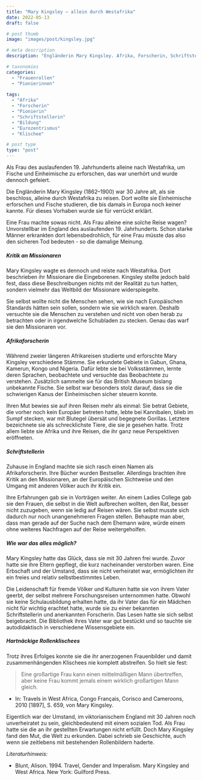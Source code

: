 ```yaml
---
title: "Mary Kingsley – allein durch Westafrika"
date: 2022-05-13
draft: false

# post thumb
image: "images/post/kingsley.jpg"

# meta description
description: "Engländerin Mary Kingsley. Afrika, Forscherin, Schriftstellerin, Kritik an Missionaren in Afrika. Fische und Einheimische in Westafrika."

# taxonomies
categories:
  - "Frauenrollen"
  - "Pionierinnen"
  
tags:
  - "Afrika"
  - "Forscherin"
  - "Pionierin"
  - "Schriftstellerin"
  - "Bildung"
  - "Eurozentrismus"
  - "Klischee"

# post type
type: "post"
---
```


Als Frau des auslaufenden 19. Jahrhunderts alleine nach Westafrika, um Fische und Einheimische zu erforschen, das war unerhört und wurde dennoch gefeiert.

Die Engländerin Mary Kingsley (1862–1900) war 30 Jahre alt, als sie beschloss, alleine durch Westafrika zu reisen. Dort wollte sie Einheimische erforschen und Fische studieren, die bis damals in Europa noch keiner kannte. Für dieses Vorhaben wurde sie für verrückt erklärt. 

Eine Frau machte sowas nicht. Als Frau alleine eine solche Reise wagen? Unvorstellbar im England des auslaufenden 19. Jahrhunderts. Schon starke Männer erkrankten dort lebensbedrohlich, für eine Frau müsste das also den sicheren Tod bedeuten - so die damalige Meinung.

##### Kritik an Missionaren

Mary Kingsley wagte es dennoch und reiste nach Westafrika. Dort beschrieben ihr Missionare die Eingeborenen. Kingsley stellte jedoch bald fest, dass diese Beschreibungen nichts mit der Realität zu tun hatten, sondern vielmehr das Weltbild der Missionare widerspiegelte. 

Sie selbst wollte nicht die Menschen sehen, wie sie nach Europäischen Standards hätten sein sollen, sondern wie sie wirklich waren. Deshalb versuchte sie die Menschen zu verstehen und nicht von oben herab zu betrachten oder in irgendwelche Schubladen zu stecken. Genau das warf sie den Missionaren vor.

##### Afrikaforscherin

Während zweier längeren Afrikareisen studierte und erforschte Mary Kingsley verschiedene Stämme. Sie erkundete Gebiete in Gabun, Ghana, Kamerun, Kongo und Nigeria. Dafür lebte sie bei Volksstämmen, lernte deren Sprachen, beobachtete und versuchte das Beobachtete zu verstehen. Zusätzlich sammelte sie für das British Museum bislang unbekannte Fische. Sie selbst war besonders stolz darauf, dass sie die schwierigen Kanus der Einheimischen sicher steuern konnte.

Ihren Mut bewies sie auf ihren Reisen mehr als einmal: Sie betrat Gebiete, die vorher noch kein Europäer betreten hatte, lebte bei Kannibalen, blieb im Sumpf stecken, war mit Blutegel übersät und begegnete Gorillas. Letztere bezeichnete sie als schrecklichste Tiere, die sie je gesehen hatte. Trotz allem liebte sie Afrika und ihre Reisen, die ihr ganz neue Perspektiven eröffneten.

##### Schriftstellerin

Zuhause in England machte sie sich rasch einen Namen als Afrikaforscherin. Ihre Bücher wurden Bestseller. Allerdings brachten ihre Kritik an den Missionaren, an der Europäischen Sichtweise und den Umgang mit anderen Völker auch ihr Kritik ein.

Ihre Erfahrungen gab sie in Vorträgen weiter. An einem Ladies College gab sie den Frauen, die selbst in die Welt aufbrechen wollten, den Rat, besser nicht zuzugeben, wenn sie ledig auf Reisen wären. Sie selbst musste sich dadurch nur noch unangenehmeren Fragen stellen. Behaupte man aber, dass man gerade auf der Suche nach dem Ehemann wäre, würde einem ohne weiteres Nachfragen auf der Reise weitergeholfen.

##### Wie war das alles möglich?

Mary Kingsley hatte das Glück, dass sie mit 30 Jahren frei wurde. Zuvor hatte sie ihre Eltern gepflegt, die kurz nacheinander verstorben waren. Eine Erbschaft und der Umstand, dass sie nicht verheiratet war, ermöglichten ihr ein freies und relativ selbstbestimmtes Leben. 

Die Leidenschaft für fremde Völker und Kulturen hatte sie von ihrem Vater geerbt, der selbst mehrere Forschungsreisen unternommen hatte. Obwohl sie keine Schulausbildung erhalten hatte, da ihr Vater das für ein Mädchen nicht für wichtig erachtet hatte, wurde sie zu einer bekannten Schriftstellerin und anerkannten Forscherin. Das Lesen hatte sie sich selbst beigebracht. Die Bibliothek ihres Vater war gut bestückt und so tauchte sie autodidaktisch in verschiedene Wissensgebiete ein.

##### Hartnäckige Rollenklischees

Trotz ihres Erfolges konnte sie die ihr anerzogenen Frauenbilder und damit zusammenhängenden Klischees nie komplett abstreifen. So hielt sie fest:

>Eine großartige Frau kann einen mittelmäßigen Mann übertreffen, aber keine Frau kommt jemals einem wirklich großartigen Mann gleich.

- In: Travels in West Africa, Congo Français, Corisco and Cameroons, 2010 [1897], S. 659, von Mary Kingsley.

Eigentlich war der Umstand, im viktorianischem England mit 30 Jahren noch unverheiratet zu sein, gleichbedeutend mit einem sozialen Tod. Als Frau hatte sie die an ihr gestellten Erwartungen nicht erfüllt. Doch Mary Kingsley fand den Mut, die Welt zu erkunden. Dabei schrieb sie Geschichte, auch wenn sie zeitlebens mit bestehenden Rollenbildern haderte.



*Literaturhinweis:*
- Blunt, Alison. 1994. Travel, Gender and Imperalism. Mary Kingsley and West Africa. New York: Guilford Press.
